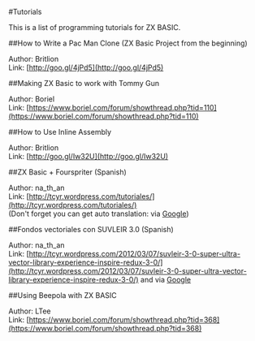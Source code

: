 #Tutorials

This is a list of programming tutorials for ZX BASIC.

##How to Write a Pac Man Clone (ZX Basic Project from the beginning)

Author: Britlion<br />
Link: [http://goo.gl/4jPd5](http://goo.gl/4jPd5)

##Making ZX Basic to work with Tommy Gun

Author: Boriel<br />
Link: [https://www.boriel.com/forum/showthread.php?tid=110](https://www.boriel.com/forum/showthread.php?tid=110)

##How to Use Inline Assembly

Author: Britlion<br />
Link: [http://goo.gl/Iw32U](http://goo.gl/Iw32U)

##ZX Basic + Fourspriter (Spanish)

Author: na_th_an<br />
Link: [http://tcyr.wordpress.com/tutoriales/](http://tcyr.wordpress.com/tutoriales/)<br />
(Don't forget you can get auto translation: via [Google](http://translate.google.com/translate?hl=en&sl=auto&tl=en&u=http%3A%2F%2Ftcyr.wordpress.com%2Ftutoriales%2F))

##Fondos vectoriales con SUVLEIR 3.0 (Spanish)

Author: na_th_an<br />
Link: [http://tcyr.wordpress.com/2012/03/07/suvleir-3-0-super-ultra-vector-library-experience-inspire-redux-3-0/](http://tcyr.wordpress.com/2012/03/07/suvleir-3-0-super-ultra-vector-library-experience-inspire-redux-3-0/)
and via [Google](http://translate.google.com/translate?sl=auto&tl=en&js=n&prev=_t&hl=en&ie=UTF-8&layout=2&eotf=1&u=http%3A%2F%2Ftcyr.wordpress.com%2F2012%2F03%2F07%2Fsuvleir-3-0-super-ultra-vector-library-experience-inspire-redux-3-0%2F&act=url)

##Using Beepola with ZX BASIC

Author: LTee<br />
Link: [https://www.boriel.com/forum/showthread.php?tid=368](https://www.boriel.com/forum/showthread.php?tid=368)
